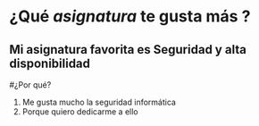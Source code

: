 # ¿Qué *asignatura* te gusta más ?

## Mi **asignatura** favorita es Seguridad y alta disponibilidad

#¿Por qué?

1. Me gusta mucho la seguridad informática
2. Porque quiero dedicarme a ello
